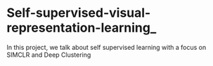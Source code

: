 # Self-supervised-visual-representation-learning_
In this project, we talk about self supervised learning with a focus on SIMCLR and Deep Clustering
